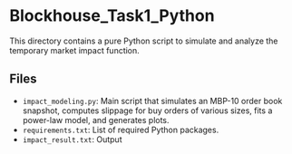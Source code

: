 # Blockhouse_Task1_Python

This directory contains a pure Python script to simulate and analyze the temporary market impact function.

## Files

- `impact_modeling.py`: Main script that simulates an MBP-10 order book snapshot, computes slippage for buy orders of various sizes, fits a power-law model, and generates plots.
- `requirements.txt`: List of required Python packages.
- `impact_result.txt`: Output
